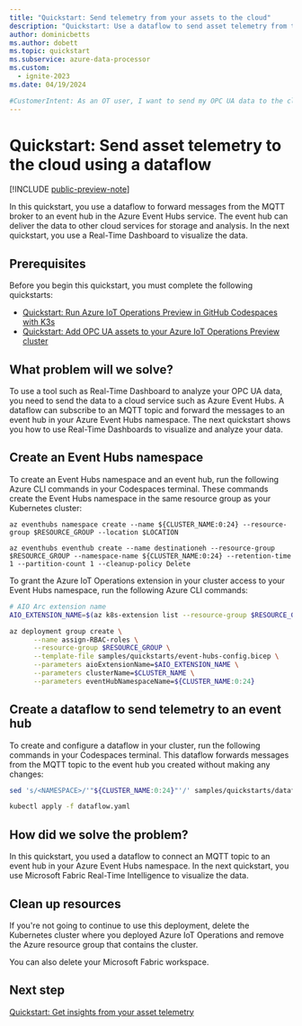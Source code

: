 ```yaml
---
title: "Quickstart: Send telemetry from your assets to the cloud"
description: "Quickstart: Use a dataflow to send asset telemetry from the MQTT broker to an event hub in the cloud."
author: dominicbetts
ms.author: dobett
ms.topic: quickstart
ms.subservice: azure-data-processor
ms.custom:
  - ignite-2023
ms.date: 04/19/2024

#CustomerIntent: As an OT user, I want to send my OPC UA data to the cloud so that I can derive insights from it by using a tool such as Real-Time Dashboards.
---
```


# Quickstart: Send asset telemetry to the cloud using a dataflow

[!INCLUDE [public-preview-note](../includes/public-preview-note.md)]

In this quickstart, you use a dataflow to forward messages from the MQTT broker to an event hub in the Azure Event Hubs service. The event hub can deliver the data to other cloud services for storage and analysis. In the next quickstart, you use a Real-Time Dashboard to visualize the data.

## Prerequisites

Before you begin this quickstart, you must complete the following quickstarts:

- [Quickstart: Run Azure IoT Operations Preview in GitHub Codespaces with K3s](quickstart-deploy.md)
- [Quickstart: Add OPC UA assets to your Azure IoT Operations Preview cluster](quickstart-add-assets.md)

## What problem will we solve?

To use a tool such as Real-Time Dashboard to analyze your OPC UA data, you need to send the data to a cloud service such as Azure Event Hubs. A dataflow can subscribe to an MQTT topic and forward the messages to an event hub in your Azure Event Hubs namespace. The next quickstart shows you how to use Real-Time Dashboards to visualize and analyze your data.

## Create an Event Hubs namespace

To create an Event Hubs namespace and an event hub, run the following Azure CLI commands in your Codespaces terminal. These commands create the Event Hubs namespace in the same resource group as your Kubernetes cluster:

```azurecli
az eventhubs namespace create --name ${CLUSTER_NAME:0:24} --resource-group $RESOURCE_GROUP --location $LOCATION

az eventhubs eventhub create --name destinationeh --resource-group $RESOURCE_GROUP --namespace-name ${CLUSTER_NAME:0:24} --retention-time 1 --partition-count 1 --cleanup-policy Delete
```

To grant the Azure IoT Operations extension in your cluster access to your Event Hubs namespace, run the following Azure CLI commands:

```bash
# AIO Arc extension name
AIO_EXTENSION_NAME=$(az k8s-extension list --resource-group $RESOURCE_GROUP --cluster-name $CLUSTER_NAME --cluster-type connectedClusters -o tsv --query "[?extensionType=='microsoft.iotoperations'].name")

az deployment group create \
      --name assign-RBAC-roles \
      --resource-group $RESOURCE_GROUP \
      --template-file samples/quickstarts/event-hubs-config.bicep \
      --parameters aioExtensionName=$AIO_EXTENSION_NAME \
      --parameters clusterName=$CLUSTER_NAME \
      --parameters eventHubNamespaceName=${CLUSTER_NAME:0:24}
```

## Create a dataflow to send telemetry to an event hub

To create and configure a dataflow in your cluster, run the following commands in your Codespaces terminal. This dataflow forwards messages from the MQTT topic to the event hub you created without making any changes:

```bash
sed 's/<NAMESPACE>/'"${CLUSTER_NAME:0:24}"'/' samples/quickstarts/dataflow.yaml > dataflow.yaml

kubectl apply -f dataflow.yaml
```

## How did we solve the problem?

In this quickstart, you used a dataflow to connect an MQTT topic to an event hub in your Azure Event Hubs namespace. In the next quickstart, you use Microsoft Fabric Real-Time Intelligence to visualize the data.

## Clean up resources

If you're not going to continue to use this deployment, delete the Kubernetes cluster where you deployed Azure IoT Operations and remove the Azure resource group that contains the cluster.

You can also delete your Microsoft Fabric workspace.

## Next step

[Quickstart: Get insights from your asset telemetry](quickstart-get-insights.md)
